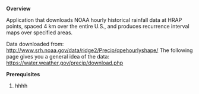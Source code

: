 <b>Overview</b>

Application that downloads NOAA hourly historical rainfall data at HRAP points, spaced 4 km over the entire U.S., and produces recurrence interval maps over specified areas.

Data downloaded from: http://www.srh.noaa.gov/data/ridge2/Precip/qpehourlyshape/
The following page gives you a general idea of the data: https://water.weather.gov/precip/download.php

<b>Prerequisites</b>

  1. hhhh
